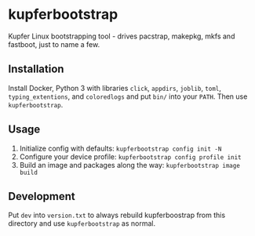 # kupferbootstrap

Kupfer Linux bootstrapping tool - drives pacstrap, makepkg, mkfs and fastboot, just to name a few.

## Installation
Install Docker, Python 3 with libraries `click`, `appdirs`, `joblib`, `toml`, `typing_extentions`, and `coloredlogs` and put `bin/` into your `PATH`.
Then use `kupferbootstrap`.

## Usage
1. Initialize config with defaults: `kupferbootstrap config init -N`
1. Configure your device profile: `kupferbootstrap config profile init`
1. Build an image and packages along the way: `kupferbootstrap image build`


## Development
Put `dev` into `version.txt` to always rebuild kupferboostrap from this directory and use `kupferbootstrap` as normal.
